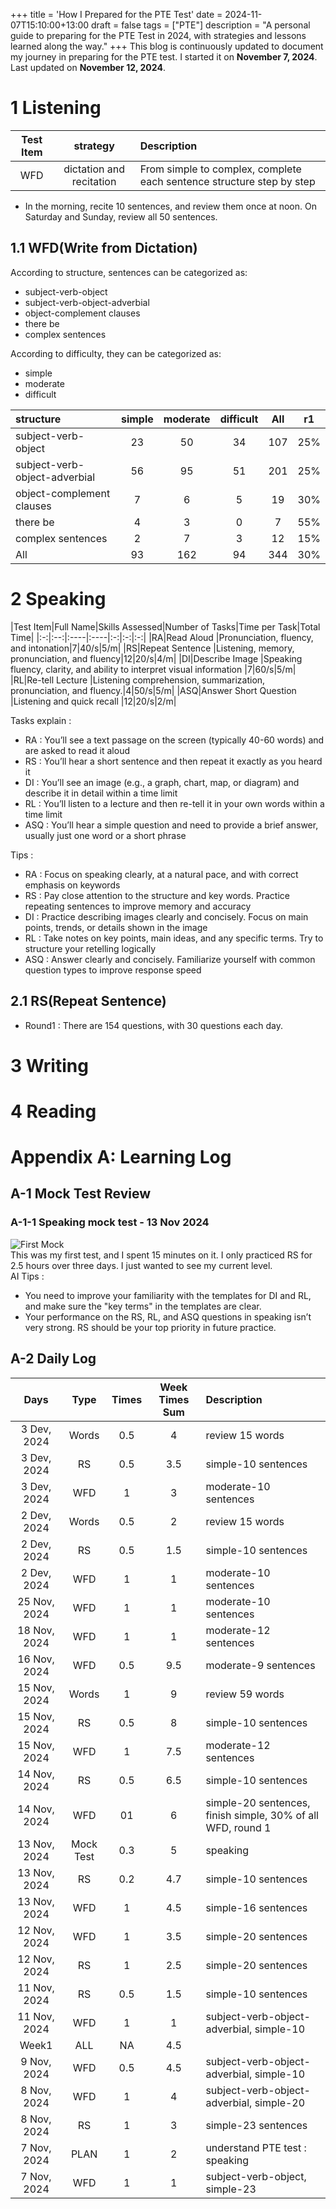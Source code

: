 +++
title = 'How I Prepared for the PTE Test'
date = 2024-11-07T15:10:00+13:00
draft = false
tags = ["PTE"]
description = "A personal guide to preparing for the PTE Test in 2024, with strategies and lessons learned along the way."
+++
This blog is continuously updated to document my journey in preparing for the PTE test. I started it on **November 7, 2024**. Last updated on  **November 12, 2024**.

# 1 Listening


|Test Item|strategy|Description|
|:--:|:--:|:----|
|WFD|dictation and recitation|From simple to complex, complete each sentence structure step by step|

* In the morning, recite 10 sentences, and review them once at noon. On Saturday and Sunday, review all 50 sentences.

## 1.1 WFD(Write from Dictation)
According to structure, sentences can be categorized as:  
* subject-verb-object
* subject-verb-object-adverbial
* object-complement clauses
* there be
* complex sentences  
  
According to difficulty, they can be categorized as:  
* simple
* moderate
* difficult  

|structure|simple|moderate|difficult|All|r1|
|:----|:--:|:--:|:--:|:--:|:-:|
|subject-verb-object|23|50|34|107|25%|
|subject-verb-object-adverbial|56|95|51|201|25%|
|object-complement clauses|7|6|5|19|30%|
|there be|4|3|0|7|55%|
|complex sentences  |2|7|3|12|15%|
|All  |93|162|94|344|30%|

# 2 Speaking

|Test Item|Full Name|Skills Assessed|Number of Tasks|Time per Task|Total Time|
|:-:|:--:|:----|:----|:-:|:-:|:-:|
|RA|Read Aloud |Pronunciation, fluency, and intonation|7|40/s|5/m|
|RS|Repeat Sentence |Listening, memory, pronunciation, and fluency|12|20/s|4/m|
|DI|Describe Image |Speaking fluency, clarity, and ability to interpret visual information |7|60/s|5/m|
|RL|Re-tell Lecture |Listening comprehension, summarization, pronunciation, and fluency.|4|50/s|5/m|
|ASQ|Answer Short Question |Listening and quick recall |12|20/s|2/m|

Tasks explain :   
* RA : You’ll see a text passage on the screen (typically 40-60 words) and are asked to read it aloud  
* RS : You’ll hear a short sentence and then repeat it exactly as you heard it
* DI : You’ll see an image (e.g., a graph, chart, map, or diagram) and describe it in detail within a time limit 
* RL : You’ll listen to a lecture and then re-tell it in your own words within a time limit 
* ASQ : You’ll hear a simple question and need to provide a brief answer, usually just one word or a short phrase

Tips :  
* RA :  Focus on speaking clearly, at a natural pace, and with correct emphasis on keywords
* RS :  Pay close attention to the structure and key words. Practice repeating sentences to improve memory and accuracy 
* DI :  Practice describing images clearly and concisely. Focus on main points, trends, or details shown in the image 
* RL :  Take notes on key points, main ideas, and any specific terms. Try to structure your retelling logically 
* ASQ :  Answer clearly and concisely. Familiarize yourself with common question types to improve response speed

## 2.1 RS(Repeat Sentence)

* Round1 :  There are 154 questions, with 30 questions each day.


# 3 Writing

# 4 Reading

# Appendix A: Learning Log

## A-1 Mock Test Review

### A-1-1 Speaking mock test - 13 Nov 2024
![First Mock](/images/2024-11/screen-01.png)  
This was my first test, and I spent 15 minutes on it. I only practiced RS for 2.5 hours over three days. I just wanted to see my current level.    
AI Tips :  
* You need to improve your familiarity with the templates for DI and RL, and make sure the "key terms" in the templates are clear.
* Your performance on the RS, RL, and ASQ questions in speaking isn’t very strong. RS should be your top priority in future practice.

## A-2 Daily Log
|Days|Type|Times|Week Times Sum|Description|
|:--:|:--:|:--:|:--:|:----|
|3 Dev, 2024|Words|0.5|4|review 15 words|
|3 Dev, 2024|RS|0.5|3.5|simple-10 sentences|
|3 Dev, 2024|WFD|1|3|moderate-10 sentences|
|2 Dev, 2024|Words|0.5|2|review 15 words|
|2 Dev, 2024|RS|0.5|1.5|simple-10 sentences|
|2 Dev, 2024|WFD|1|1|moderate-10 sentences|
|25 Nov, 2024|WFD|1|1|moderate-10 sentences|
|18 Nov, 2024|WFD|1|1|moderate-12 sentences|
|16 Nov, 2024|WFD|0.5|9.5|moderate-9 sentences|
|15 Nov, 2024|Words|1|9|review 59 words|
|15 Nov, 2024|RS|0.5|8|simple-10 sentences|
|15 Nov, 2024|WFD|1|7.5|moderate-12 sentences|
|14 Nov, 2024|RS|0.5|6.5|simple-10 sentences|
|14 Nov, 2024|WFD|01|6|simple-20 sentences, finish simple, 30% of all WFD, round 1|
|13 Nov, 2024|Mock Test|0.3|5|speaking|
|13 Nov, 2024|RS|0.2|4.7|simple-10 sentences|
|13 Nov, 2024|WFD|1|4.5|simple-16 sentences|
|12 Nov, 2024|WFD|1|3.5|simple-20 sentences|
|12 Nov, 2024|RS|1|2.5|simple-20 sentences|
|11 Nov, 2024|RS|0.5|1.5|simple-10 sentences|
|11 Nov, 2024|WFD|1|1|subject-verb-object-adverbial, simple-10|
|Week1|ALL|NA|4.5||
|9 Nov, 2024|WFD|0.5|4.5|subject-verb-object-adverbial, simple-10|
|8 Nov, 2024|WFD|1|4|subject-verb-object-adverbial, simple-20|
|8 Nov, 2024|RS|1|3|simple-23 sentences|
|7 Nov, 2024|PLAN|1|2|understand PTE test : speaking|
|7 Nov, 2024|WFD|1|1|subject-verb-object, simple-23|